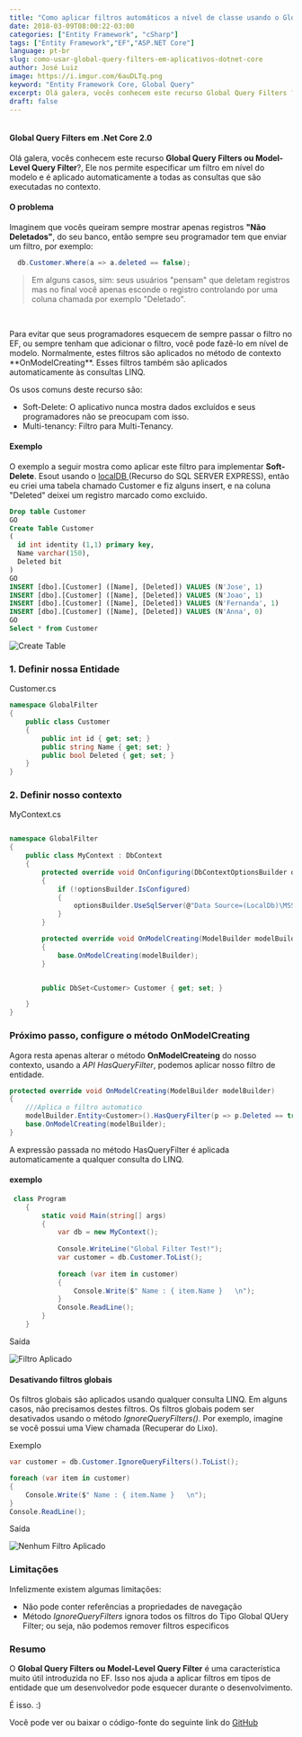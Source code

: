 ```yaml
---
title: "Como aplicar filtros automáticos a nível de classe usando o Global Query Filters"
date: 2018-03-09T08:00:22-03:00
categories: ["Entity Framework", "cSharp"]
tags: ["Entity Framework","EF","ASP.NET Core"]
language: pt-br
slug: como-usar-global-query-filters-em-aplicativos-dotnet-core
author: José Luiz
image: https://i.imgur.com/6auDLTq.png
keyword: "Entity Framework Core, Global Query"
excerpt: Olá galera, vocês conhecem este recurso Global Query Filters ?, Ele nos permite especificar um filtro em nível do modelo e é aplicado automaticamente a todas as consultas que são executadas no contexto..
draft: false
---
```


<img src="https://i.imgur.com/6auDLTq.png" class="img-fluid" alt="">
 <!-- {{< youtube nPN9dWpQbgI >}} -->

#### Global Query Filters em .Net Core 2.0
Olá galera, vocês conhecem este recurso **Global Query Filters ou Model-Level Query Filter**?, Ele nos permite especificar um filtro em nível do modelo e é aplicado automaticamente a todas as consultas que são executadas no contexto.


#### O problema
Imaginem que vocês queiram sempre mostrar apenas registros **"Não Deletados"**, do seu banco, então sempre seu programador tem que enviar um filtro, por exemplo:

```csharp
  db.Customer.Where(a => a.deleted == false);
```

> Em alguns casos, sim: seus usuários "pensam" que deletam registros mas no final você apenas esconde o registro controlando por uma coluna chamada por exemplo "Deletado".

 
 <br>
 <p>Para evitar que seus programadores esquecem de sempre passar o filtro no EF, ou sempre tenham que adicionar o filtro, você pode fazê-lo em nível de modelo. Normalmente, estes filtros são aplicados no método de contexto **OnModelCreating**. Esses filtros também são aplicados automaticamente às consultas LINQ.</p>

Os usos comuns deste recurso são:

* Soft-Delete: O aplicativo nunca mostra dados excluídos e seus programadores não se preocupam com isso.
* Multi-tenancy: Filtro para Multi-Tenancy.

#### Exemplo
O exemplo a seguir mostra como aplicar este filtro para implementar **Soft-Delete**. 
Esout usando o <a href="http://www.joseluiz.net/guia-para-desenvolvedores-aprenderem-a-usar-o-localdb/" target="_blank"> localDB </a> (Recurso do SQL SERVER EXPRESS), então eu criei uma tabela chamado Customer e fiz alguns insert, e na coluna "Deleted" deixei um registro marcado como excluido.

```sql
Drop table Customer
GO
Create Table Customer
(
  id int identity (1,1) primary key,
  Name varchar(150),
  Deleted bit
)
GO
INSERT [dbo].[Customer] ([Name], [Deleted]) VALUES (N'Jose', 1)  
INSERT [dbo].[Customer] ([Name], [Deleted]) VALUES (N'Joao', 1)  
INSERT [dbo].[Customer] ([Name], [Deleted]) VALUES (N'Fernanda', 1)  
INSERT [dbo].[Customer] ([Name], [Deleted]) VALUES (N'Anna', 0)  
GO
Select * from Customer
```

<img src="/images/CreateTable.png" class="img-fluid" alt="Create Table">

### 1. Definir nossa Entidade

Customer.cs
```csharp
namespace GlobalFilter
{
    public class Customer
    {
        public int id { get; set; }
        public string Name { get; set; }
        public bool Deleted { get; set; }
    }
}
```


### 2. Definir nosso contexto  

MyContext.cs

```csharp

namespace GlobalFilter
{
    public class MyContext : DbContext
    {
        protected override void OnConfiguring(DbContextOptionsBuilder optionsBuilder)
        {
            if (!optionsBuilder.IsConfigured)
            {
                optionsBuilder.UseSqlServer(@"Data Source=(LocalDb)\MSSQLLocalDB;Initial Catalog=aspnet-db;Integrated Security=SSPI;");
            }
        }

        protected override void OnModelCreating(ModelBuilder modelBuilder)
        {
            base.OnModelCreating(modelBuilder);
        }


        public DbSet<Customer> Customer { get; set; }

    }
}
```
 

### Próximo passo, configure o método OnModelCreating 
Agora resta apenas alterar o método **OnModelCreateing** do nosso contexto, usando a *API HasQueryFilter*, podemos aplicar nosso filtro de entidade.

```csharp
protected override void OnModelCreating(ModelBuilder modelBuilder)
{
    ///Aplica o filtro automatico
    modelBuilder.Entity<Customer>().HasQueryFilter(p => p.Deleted == true );
    base.OnModelCreating(modelBuilder);
}
```
 

A expressão passada no método HasQueryFilter é aplicada automaticamente a qualquer consulta do LINQ.

#### exemplo

```csharp
 class Program
    {
        static void Main(string[] args)
        {
            var db = new MyContext();
            
            Console.WriteLine("Global Filter Test!");
            var customer = db.Customer.ToList();
           
            foreach (var item in customer)
            {
                Console.Write($" Name : { item.Name }   \n");
            }
            Console.ReadLine();
        }
    }

```

Saída

<img src="/images/outputfilter.png" class="img-fluid" alt="Filtro Aplicado">


#### Desativando filtros globais
Os filtros globais são aplicados usando qualquer consulta LINQ. Em alguns casos, não precisamos destes filtros. Os filtros globais podem ser desativados usando o método *IgnoreQueryFilters()*.
Por exemplo, imagine se você possui uma View chamada (Recuperar do Lixo).

Exemplo

```csharp
var customer = db.Customer.IgnoreQueryFilters().ToList();

foreach (var item in customer)
{
    Console.Write($" Name : { item.Name }   \n");
}
Console.ReadLine();
```

Saída

<img src="/images/outputnofilter.png" class="img-fluid" alt="Nenhum Filtro Aplicado">





### Limitações
Infelizmente existem algumas limitações:

* Não pode conter referências a propriedades de navegação
* Método *IgnoreQueryFilters* ignora todos os filtros do Tipo Global QUery Filter; ou seja, não podemos remover filtros especificos

### Resumo
O **Global Query Filters ou Model-Level Query Filter** é uma característica muito útil introduzida no EF. Isso nos ajuda a aplicar filtros em tipos de entidade que um desenvolvedor pode esquecer durante o desenvolvimento.

É isso. :) 

Você pode ver ou baixar o código-fonte do seguinte link do <a href="https://github.com/shpsyte/EntityFramework/tree/master/GlobalFilter">GitHub </a>



